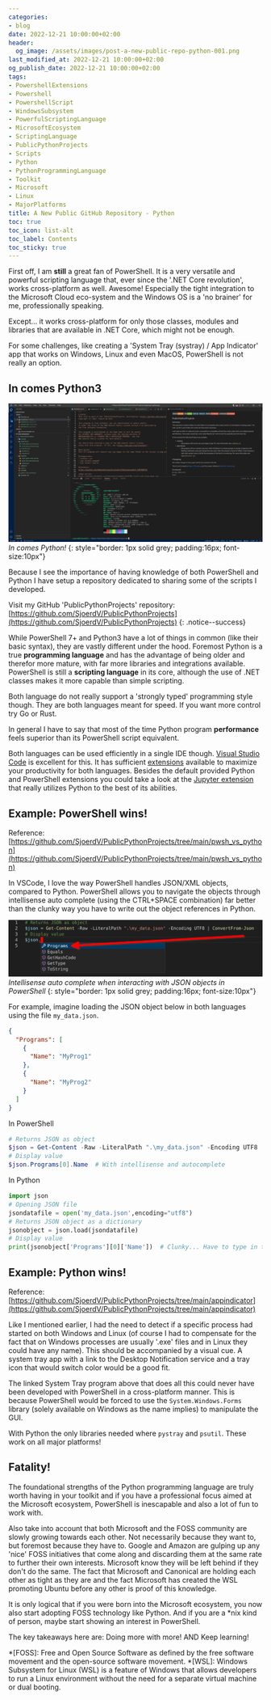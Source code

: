 ```yaml
---
categories:
- blog
date: 2022-12-21 10:00:00+02:00
header:
  og_image: /assets/images/post-a-new-public-repo-python-001.png
last_modified_at: 2022-12-21 10:00:00+02:00
og_publish_date: 2022-12-21 10:00:00+02:00
tags:
- PowershellExtensions
- Powershell
- PowershellScript
- WindowsSubsystem
- PowerfulScriptingLanguage
- MicrosoftEcosystem
- ScriptingLanguage
- PublicPythonProjects
- Scripts
- Python
- PythonProgrammingLanguage
- Toolkit
- Microsoft
- Linux
- MajorPlatforms
title: A New Public GitHub Repository - Python
toc: true
toc_icon: list-alt
toc_label: Contents
toc_sticky: true
---
```


First off, I am **still** a great fan of PowerShell. It is a very versatile and powerful scripting language that, ever since the '.NET Core revolution', works cross-platform as well. Awesome! Especially the tight integration to the Microsoft Cloud eco-system and the Windows OS is a 'no brainer' for me, professionally speaking.

Except... it works cross-platform for only those classes, modules and libraries that are available in .NET Core, which might not be enough.

For some challenges, like creating a 'System Tray (systray) / App Indicator' app that works on Windows, Linux and even MacOS, PowerShell is not really an option.

## In comes Python3

![In comes Python3!](/assets/images/post-a-new-public-repo-python-001.png)
*In comes Python!*
{: style="border: 1px solid grey; padding:16px; font-size:10px"}

Because I see the importance of having knowledge of both PowerShell and Python I have setup a repository dedicated to sharing some of the scripts I developed.

Visit my GitHub 'PublicPythonProjects' repository: [https://github.com/SjoerdV/PublicPythonProjects](https://github.com/SjoerdV/PublicPythonProjects)
{: .notice--success}

While PowerShell 7+ and Python3 have a lot of things in common (like their basic syntax), they are vastly different under the hood. Foremost Python is a true **programming language** and has the advantage of being older and therefor more mature, with far more libraries and integrations available. PowerShell is still a **scripting language** in its core, although the use of .NET classes makes it more capable than simple scripting.

Both language do not really support a 'strongly typed' programming style though. They are both languages meant for speed. If you want more control try Go or Rust.

In general I have to say that most of the time Python program **performance** feels superior than its PowerShell script equivalent.

Both languages can be used efficiently in a single IDE though. [Visual Studio Code][1] is excellent for this. It has sufficient [extensions][2] available to maximize your productivity for both languages. Besides the default provided Python and PowerShell extensions you could take a look at the [Jupyter extension][3] that really utilizes Python to the best of its abilities.

## Example: PowerShell wins!

Reference: [https://github.com/SjoerdV/PublicPythonProjects/tree/main/pwsh_vs_python](https://github.com/SjoerdV/PublicPythonProjects/tree/main/pwsh_vs_python)

In VSCode, I love the way PowerShell handles JSON/XML objects, compared to Python. PowerShell allows you to navigate the objects through intellisense auto complete (using the CTRL+SPACE combination) far better than the clunky way you have to write out the object references in Python.

![Intellisense auto complete when interacting with JSON objects in PowerShell](/assets/images/screen20221222012427.png)
*Intellisense auto complete when interacting with JSON objects in PowerShell*
{: style="border: 1px solid grey; padding:16px; font-size:10px"}

For example, imagine loading the JSON object below in both languages using the file `my_data.json`.

```json
{
  "Programs": [
    {
      "Name": "MyProg1"
    },
    {
      "Name": "MyProg2"
    }
  ]
}
```

In PowerShell

```powershell
# Returns JSON as object
$json = Get-Content -Raw -LiteralPath ".\my_data.json" -Encoding UTF8 | ConvertFrom-Json
# Display value
$json.Programs[0].Name  # With intellisense and autocomplete
```

In Python

```python
import json
# Opening JSON file
jsondatafile = open('my_data.json',encoding="utf8")
# Returns JSON object as a dictionary
jsonobject = json.load(jsondatafile)
# Display value
print(jsonobject['Programs'][0]['Name'])  # Clunky... Have to type in the entire sequence.
```

## Example: Python wins!

Reference: [https://github.com/SjoerdV/PublicPythonProjects/tree/main/appindicator](https://github.com/SjoerdV/PublicPythonProjects/tree/main/appindicator)

Like I mentioned earlier, I had the need to detect if a specific process had started on both Windows and Linux (of course I had to compensate for the fact that on Windows processes are usually '.exe' files and in Linux they could have any name). This should be accompanied by a visual cue. A system tray app with a link to the Desktop Notification service and a tray icon that would switch color would be a good fit.

The linked System Tray program above that does all this could never have been developed with PowerShell in a cross-platform manner. This is because PowerShell would be forced to use the `System.Windows.Forms` library (solely available on Windows as the name implies) to manipulate the GUI.

With Python the only libraries needed where `pystray` and `psutil`. These work on all major platforms!

## Fatality!

The foundational strengths of the Python programming language are truly worth having in your toolkit and if you have a professional focus aimed at the Microsoft ecosystem, PowerShell is inescapable and also a lot of fun to work with.

Also take into account that both Microsoft and the FOSS community are slowly growing towards each other. Not necessarily because they want to, but foremost because they have to. Google and Amazon are gulping up any 'nice' FOSS initiatives that come along and discarding them at the same rate to further their own interests. Microsoft know they will be left behind if they don't do the same. The fact that Microsoft and Canonical are holding each other as tight as they are and the fact Microsoft has created the WSL promoting Ubuntu before any other is proof of this knowledge.

It is only logical that if you were born into the Microsoft ecosystem, you now also start adopting FOSS technology like Python. And if you are a *nix kind of person, maybe start showing an interest in PowerShell.

The key takeaways here are: Doing more with more! AND Keep learning!

<!-- Begin FootNotes -->

[^1]: Microsoft 365, formerly Office 365, is a line of subscription services offered by Microsoft which adds to and includes the Microsoft Office product line. The brand was launched on July 10, 2017, for a superset of Office 365 with Windows 10 Enterprise licenses and other cloud-based security and device management products.

<!-- End FootNotes -->

<!-- Begin Abbreviations -->

*[FOSS]: Free and Open Source Software as defined by the free software movement and the open-source software movement.
*[WSL]: Windows Subsystem for Linux (WSL) is a feature of Windows that allows developers to run a Linux environment without the need for a separate virtual machine or dual booting.

<!-- End Abbreviations -->

<!-- Begin References -->

[1]: https://code.visualstudio.com/
[2]: https://code.visualstudio.com/docs/editor/extension-marketplace
[3]: https://marketplace.visualstudio.com/items?itemName=ms-toolsai.jupyter

<!-- End References -->
